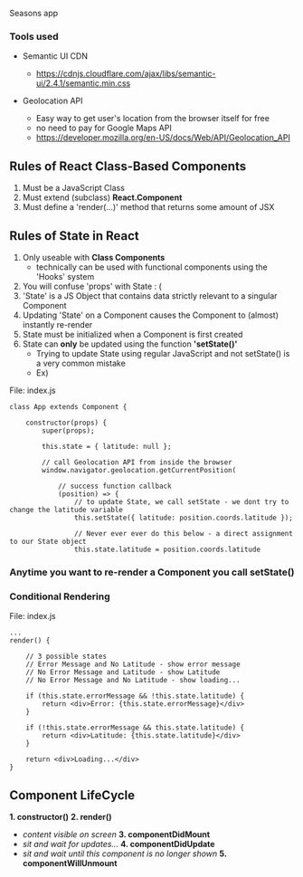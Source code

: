 Seasons app

### Tools used

- Semantic UI CDN
    - https://cdnjs.cloudflare.com/ajax/libs/semantic-ui/2.4.1/semantic.min.css

- Geolocation API
    - Easy way to get user's location from the browser itself for free
    - no need to pay for Google Maps API
    - https://developer.mozilla.org/en-US/docs/Web/API/Geolocation_API

## Rules of React Class-Based Components
1. Must be a JavaScript Class
2. Must extend (subclass) **React.Component**
3. Must define a 'render(...)' method that returns some amount of JSX

## Rules of State in React
1. Only useable with **Class Components**
   - technically can be used with functional components using the 'Hooks' system
2. You will confuse 'props' with State : (
3. 'State' is a JS Object that contains data strictly relevant to a singular Component
4. Updating 'State' on a Component causes the Component to (almost) instantly re-render
5. State must be initialized when a Component is first created
6. State can **only** be updated using the function **'setState()'**
    - Trying to update State using regular JavaScript and not setState() is a very common mistake
    - Ex)

File: index.js

    class App extends Component {

        constructor(props) {
            super(props);

            this.state = { latitude: null };

            // call Geolocation API from inside the browser
            window.navigator.geolocation.getCurrentPosition(

                // success function callback
                (position) => {
                    // to update State, we call setState - we dont try to change the latitude variable
                    this.setState({ latitude: position.coords.latitude });

                    // Never ever ever do this below - a direct assignment to our State object
                    this.state.latitude = position.coords.latitude


### Anytime you want to re-render a Component you call setState()

### Conditional Rendering

File: index.js

    ...
    render() {

        // 3 possible states
        // Error Message and No Latitude - show error message
        // No Error Message and Latitude - show Latitude
        // No Error Message and No Latitude - show loading...

        if (this.state.errorMessage && !this.state.latitude) {
            return <div>Error: {this.state.errorMessage}</div>
        }

        if (!this.state.errorMessage && this.state.latitude) {
            return <div>Latitude: {this.state.latitude}</div>
        }

        return <div>Loading...</div>
    }

## Component LifeCycle

**1. constructor()**
**2. render()**
   - *content visible on screen*
**3. componentDidMount**
   - *sit and wait for updates...*
**4. componentDidUpdate**
   - *sit and wait until this component is no longer shown*
**5. componentWillUnmount**